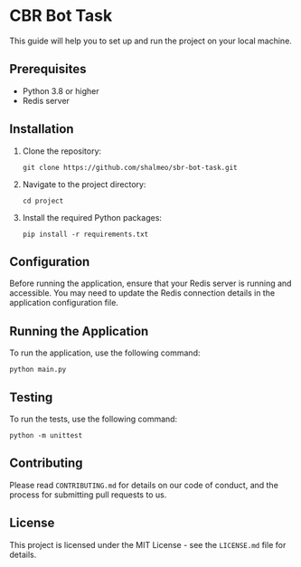 # CBR Bot Task

This guide will help you to set up and run the project on your local machine.

## Prerequisites

- Python 3.8 or higher
- Redis server

## Installation

1. Clone the repository:
    ```
    git clone https://github.com/shalmeo/sbr-bot-task.git
    ```
2. Navigate to the project directory:
    ```
    cd project
    ```
3. Install the required Python packages:
    ```
    pip install -r requirements.txt
    ```

## Configuration

Before running the application, ensure that your Redis server is running and accessible. You may need to update the Redis connection details in the application configuration file.

## Running the Application

To run the application, use the following command:

```
python main.py
```

## Testing

To run the tests, use the following command:

```
python -m unittest
```

## Contributing

Please read `CONTRIBUTING.md` for details on our code of conduct, and the process for submitting pull requests to us.

## License

This project is licensed under the MIT License - see the `LICENSE.md` file for details.